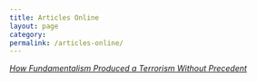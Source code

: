 ```yaml
---
title: Articles Online
layout: page
category:
permalink: /articles-online/
---
```


[*How Fundamentalism Produced a Terrorism Without Precedent*](/article/how-fundamentalism-produced-a-terrorism-without-precedent/)